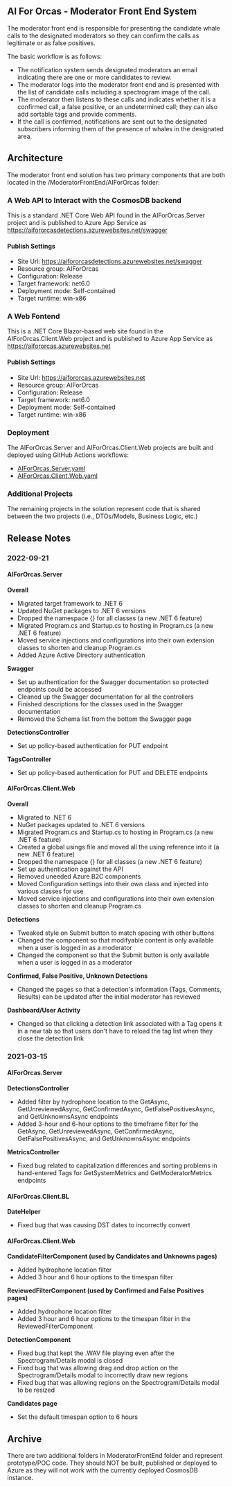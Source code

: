 ## AI For Orcas - Moderator Front End System

The moderator front end is responsible for presenting the candidate whale calls to the designated moderators so they can confirm the calls as legitimate or as false positives.

The basic workflow is as follows:
- The notification system sends designated moderators an email indicating there are one or more candidates to review.
- The moderator logs into the moderator front end and is presented with the list of candidate calls including a spectrogram image of the call.
- The moderator then listens to these calls and indicates whether it is a confirmed call, a false positive, or an undetermined call; they can also add sortable tags and provide comments.
- If the call is confirmed, notifications are sent out to the designated subscribers informing them of the presence of whales in the designated area.

## Architecture
The moderator front end solution has two primary components that are both located in the /ModeratorFrontEnd/AIForOrcas folder:

### A Web API to Interact with the CosmosDB backend
This is a standard .NET Core Web API found in the AIForOrcas.Server project and is published to Azure App Service as https://aifororcasdetections.azurewebsites.net/swagger

#### Publish Settings
- Site Url: https://aifororcasdetections.azurewebsites.net/swagger
- Resource group: AIForOrcas
- Configuration: Release
- Target framework: net6.0
- Deployment mode: Self-contained
- Target runtime: win-x86

### A Web Fontend
This is a .NET Core Blazor-based web site found in the AIForOrcas.Client.Web project and is published to Azure App Service as https://aifororcas.azurewebsites.net

#### Publish Settings
- Site Url: https://aifororcas.azurewebsites.net
- Resource group: AIForOrcas
- Configuration: Release
- Target framework: net6.0
- Deployment mode: Self-contained
- Target runtime: win-x86

### Deployment
The AIForOrcas.Server and AIForOrcas.Client.Web projects are built and deployed using GitHub Actions workflows:
* [AIForOrcas.Server.yaml](/.github/workflows/AIForOrcas.Server.yaml)
* [AIForOrcas.Client.Web.yaml](/.github/workflows/AIForOrcas.Client.Web.yaml)

### Additional Projects
The remaining projects in the solution represent code that is shared between the two projects (i.e., DTOs/Models, Business Logic, etc.)

## Release Notes

### 2022-09-21
#### AIForOrcas.Server
**Overall**
- Migrated target framework to .NET 6
- Updated NuGet packages to .NET 6 versions
- Dropped the namespace {} for all classes (a new .NET 6 feature)
- Migrated Program.cs and Startup.cs to hosting in Program.cs (a new .NET 6 feature)
- Moved service injections and configurations into their own extension classes to shorten and cleanup Program.cs
- Added Azure Active Directory authentication

**Swagger**
- Set up authentication for the Swagger documentation so protected endpoints could be accessed
- Cleaned up the Swagger documentation for all the controllers
- Finished descriptions for the classes used in the Swagger documentation
- Removed the Schema list from the bottom the Swagger page

**DetectionsController**
- Set up policy-based authentication for PUT endpoint

**TagsController**
- Set up policy-based authentication for PUT and DELETE endpoints

#### AIForOrcas.Client.Web
**Overall**
- Migrated to .NET 6
- NuGet packages updated to .NET 6 versions
- Migrated Program.cs and Startup.cs to hosting in Program.cs (a new .NET 6 feature)
- Created a global usings file and moved all the using reference into it (a new .NET 6 feature)
- Dropped the namespace {} for all classes (a new .NET 6 feature)
- Set up authentication against the API
- Removed uneeded Azure B2C components
- Moved Configuration settings into their own class and injected into various classes for use
- Moved service injections and configurations into their own extension classes to shorten and cleanup Program.cs

**Detections**
- Tweaked style on Submit button to match spacing with other buttons
- Changed the component so that modifyable content is only available when a user is logged in as a moderator
- Changed the component so that the Submit button is only available when a user is logged in as a moderator

**Confirmed, False Positive, Unknown Detections**
- Changed the pages so that a detection's information (Tags, Comments, Results) can be updated after the initial moderator has reviewed

**Dashboard/User Activity**
- Changed so that clicking a detection link associated with a Tag opens it in a new tab so that
  users don't have to reload the tag list when they close the detection link

### 2021-03-15
#### AIForOrcas.Server
**DetectionsController**
- Added filter by hydrophone location to the GetAsync, GetUnreviewedAsync, GetConfirmedAsync, GetFalsePositivesAsync, and GetUnknownsAsync endpoints
- Added 3-hour and 6-hour options to the timeframe filter for the GetAsync, GetUnreviewedAsync, GetConfirmedAsync, GetFalsePositivesAsync, and GetUnknownsAsync endpoints

**MetricsController**
- Fixed bug related to capitalization differences and sorting problems in hand-entered Tags for GetSystemMetrics and GetModeratorMetrics endpoints

#### AIForOrcas.Client.BL
**DateHelper**
- Fixed bug that was causing DST dates to incorrectly convert

#### AIForOrcas.Client.Web
**CandidateFilterComponent (used by Candidates and Unknowns pages)**
- Added hydrophone location filter
- Added 3 hour and 6 hour options to the timespan filter

**ReviewedFilterComponent (used by Confirmed and False Positives pages)**
- Added hydrophone location filter
- Added 3 hour and 6 hour options to the timespan filter in the ReviewedFilterComponent 

**DetectionComponent**
- Fixed bug that kept the .WAV file playing even after the Spectrogram/Details modal is closed
- Fixed bug that was allowing drag and drop action on the Spectrogram/Details modal to incorrectly draw new regions
- Fixed bug that was allowing regions on the Spectrogram/Details modal to be resized

**Candidates page**
- Set the default timespan option to 6 hours 

## Archive
There are two additional folders in ModeratorFrontEnd folder and represent prototype/POC code. They should NOT be built, published or deployed to Azure as they will not work with the currently deployed CosmosDB instance.
